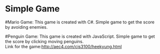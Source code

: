 # Simple Game

#Mario Game: 
This game is created with C#. 
Simple game to get the score by avoiding enemies.

#Penguin Game: 
This game is created with JavaScript. 
Simple game to get the score by clicking moving penguins.<br/>
Link for the game:http://aec4.com/cis3100/heekyung.html
